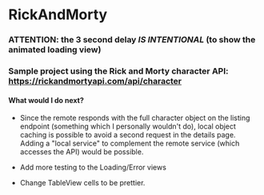 # RickAndMorty

### ATTENTION: the 3 second delay *IS INTENTIONAL* (to show the animated loading view)

### Sample project using the Rick and Morty character API: https://rickandmortyapi.com/api/character

#### What would I do next?

- Since the remote responds with the full character object on the listing endpoint (something which I personally wouldn't do), 
local object caching is possible to avoid a second request in the details page. Adding a "local service" to complement the remote service (which accesses the API) would be possible.

- Add more testing to the Loading/Error views

- Change TableView cells to be prettier.
